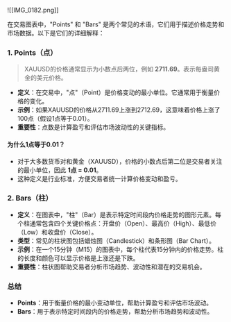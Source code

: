 ![[IMG_0182.png]]

在交易图表中，"Points" 和 "Bars" 是两个常见的术语，它们用于描述价格走势和市场数据。以下是它们的详细解释：

### 1. **Points（点）**
> XAUUSD的价格通常显示为小数点后两位，例如 **2711.69**。表示每盎司黄金的美元价格。

   - **定义**：在交易中，"点"（Point）是价格变动的最小单位。它通常用于衡量价格的变化。
   - **示例**：如果XAUUSD的价格从2711.69上涨到2712.69，这意味着价格上涨了100点（假设1点等于0.01）。
   - **重要性**：点数是计算盈亏和评估市场波动性的关键指标。

#### 为什么1点等于0.01？
- 对于大多数货币对和黄金（XAUUSD），价格的小数点后第二位是交易者关注的最小单位，因此 **1点 = 0.01**。
- 这种定义是行业标准，方便交易者统一计算价格变动和盈亏。

### 2. **Bars（柱）**
   - **定义**：在图表中，"柱"（Bar）是表示特定时间段内价格走势的图形元素。每个柱通常包含四个关键价格点：开盘价（Open）、最高价（High）、最低价（Low）和收盘价（Close）。
   - **类型**：常见的柱状图包括蜡烛图（Candlestick）和条形图（Bar Chart）。
   - **示例**：在一个15分钟（M15）的图表中，每个柱代表15分钟内的价格走势。柱的长度和颜色可以显示价格是上涨还是下跌。
   - **重要性**：柱状图帮助交易者分析市场趋势、波动性和潜在的交易机会。

### 总结
- **Points**：用于衡量价格的最小变动单位，帮助计算盈亏和评估市场波动。
- **Bars**：用于表示特定时间段内的价格走势，帮助分析市场趋势和波动性。